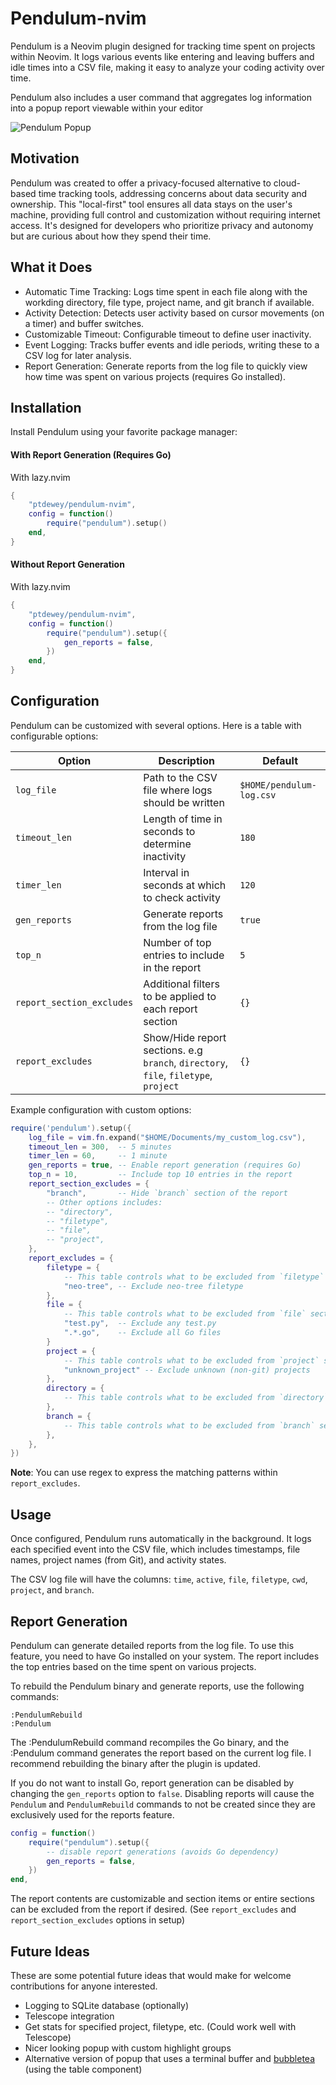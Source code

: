 # Pendulum-nvim

Pendulum is a Neovim plugin designed for tracking time spent on projects within Neovim. It logs various events like entering and leaving buffers and idle times into a CSV file, making it easy to analyze your coding activity over time.

Pendulum also includes a user command that aggregates log information into a popup report viewable within your editor

![Pendulum Popup](./assets/screenshot0.png)

## Motivation

Pendulum was created to offer a privacy-focused alternative to cloud-based time tracking tools, addressing concerns about data security and ownership. This "local-first" tool ensures all data stays on the user's machine, providing full control and customization without requiring internet access. It's designed for developers who prioritize privacy and autonomy but are curious about how they spend their time.

## What it Does

- Automatic Time Tracking: Logs time spent in each file along with the workding directory, file type, project name, and git branch if available.
- Activity Detection: Detects user activity based on cursor movements (on a timer) and buffer switches.
- Customizable Timeout: Configurable timeout to define user inactivity.
- Event Logging: Tracks buffer events and idle periods, writing these to a CSV log for later analysis.
- Report Generation: Generate reports from the log file to quickly view how time was spent on various projects (requires Go installed).

## Installation

Install Pendulum using your favorite package manager:

#### With Report Generation (Requires Go)

With lazy.nvim

```lua
{
    "ptdewey/pendulum-nvim",
    config = function()
        require("pendulum").setup()
    end,
}
```

#### Without Report Generation

With lazy.nvim

```lua
{
    "ptdewey/pendulum-nvim",
    config = function()
        require("pendulum").setup({
            gen_reports = false,
        })
    end,
}
```

## Configuration

Pendulum can be customized with several options. Here is a table with configurable options:

| Option                      | Description                                             | Default                  |
|-----------------------------|---------------------------------------------------------|--------------------------|
| `log_file`                  | Path to the CSV file where logs should be written       | `$HOME/pendulum-log.csv` |
| `timeout_len`               | Length of time in seconds to determine inactivity       | `180`                    |
| `timer_len`                 | Interval in seconds at which to check activity          | `120`                    |
| `gen_reports`               | Generate reports from the log file                      | `true`                   |
| `top_n`                     | Number of top entries to include in the report          | `5`                      |
| `report_section_excludes`   | Additional filters to be applied to each report section | `{}`                     |
| `report_excludes`           | Show/Hide report sections. e.g `branch`, `directory`, `file`, `filetype`, `project` | `{}` |

Example configuration with custom options:

```lua
require('pendulum').setup({
    log_file = vim.fn.expand("$HOME/Documents/my_custom_log.csv"),
    timeout_len = 300,  -- 5 minutes
    timer_len = 60,     -- 1 minute
    gen_reports = true, -- Enable report generation (requires Go)
    top_n = 10,         -- Include top 10 entries in the report
    report_section_excludes = {
        "branch",       -- Hide `branch` section of the report
        -- Other options includes:
        -- "directory",
        -- "filetype",
        -- "file",
        -- "project",
    },
    report_excludes = {
        filetype = {
            -- This table controls what to be excluded from `filetype` section
            "neo-tree", -- Exclude neo-tree filetype
        },
        file = {
            -- This table controls what to be excluded from `file` section
            "test.py",  -- Exclude any test.py
            ".*.go",    -- Exclude all Go files
        }
        project = {
            -- This table controls what to be excluded from `project` section
            "unknown_project" -- Exclude unknown (non-git) projects
        },
        directory = {
            -- This table controls what to be excluded from `directory` section
        },
        branch = {
            -- This table controls what to be excluded from `branch` section
        },
    },
})
```

**Note**: You can use regex to express the matching patterns within `report_excludes`.

## Usage

Once configured, Pendulum runs automatically in the background. It logs each specified event into the CSV file, which includes timestamps, file names, project names (from Git), and activity states.

The CSV log file will have the columns: `time`, `active`, `file`, `filetype`, `cwd`, `project`, and `branch`.

## Report Generation

Pendulum can generate detailed reports from the log file. To use this feature, you need to have Go installed on your system. The report includes the top entries based on the time spent on various projects.

To rebuild the Pendulum binary and generate reports, use the following commands:

```vim
:PendulumRebuild
:Pendulum
```

The :PendulumRebuild command recompiles the Go binary, and the :Pendulum command generates the report based on the current log file.
I recommend rebuilding the binary after the plugin is updated.

If you do not want to install Go, report generation can be disabled by changing the `gen_reports` option to `false`. Disabling reports will cause the `Pendulum` and `PendulumRebuild` commands to not be created since they are exclusively used for the reports feature.

```lua
config = function()
    require("pendulum").setup({
        -- disable report generations (avoids Go dependency)
        gen_reports = false,
    })
end,
```

The report contents are customizable and section items or entire sections can be excluded from the report if desired. (See `report_excludes` and `report_section_excludes` options in setup)

## Future Ideas

These are some potential future ideas that would make for welcome contributions for anyone interested.

- Logging to SQLite database (optionally)
- Telescope integration
- Get stats for specified project, filetype, etc. (Could work well with Telescope)
- Nicer looking popup with custom highlight groups
- Alternative version of popup that uses a terminal buffer and [bubbletea](https://github.com/charmbracelet/bubbletea) (using the table component)
